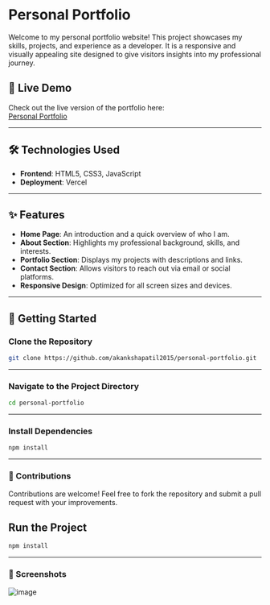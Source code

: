 # Personal Portfolio

Welcome to my personal portfolio website! This project showcases my skills, projects, and experience as a developer. It is a responsive and visually appealing site designed to give visitors insights into my professional journey.

## 🌟 Live Demo

Check out the live version of the portfolio here:  
[Personal Portfolio](https://personal-portfolio-rgnrmvqbk-akankshapatil2015s-projects.vercel.app/)

---

## 🛠️ Technologies Used

- **Frontend**: HTML5, CSS3, JavaScript
- **Deployment**: Vercel

---

## ✨ Features

- **Home Page**: An introduction and a quick overview of who I am.
- **About Section**: Highlights my professional background, skills, and interests.
- **Portfolio Section**: Displays my projects with descriptions and links.
- **Contact Section**: Allows visitors to reach out via email or social platforms.
- **Responsive Design**: Optimized for all screen sizes and devices.

---

## 🚀 Getting Started

### **Clone the Repository**
```bash
git clone https://github.com/akankshapatil2015/personal-portfolio.git

```
---
### **Navigate to the Project Directory**
```bash
cd personal-portfolio
```

---

### **Install Dependencies**
```bash
npm install
```

---

### **🤝 Contributions**
Contributions are welcome! Feel free to fork the repository and submit a pull request with your improvements.
## **Run the Project**
```bash
npm install
```

---

### **📸 Screenshots**
![image](https://github.com/user-attachments/assets/7ccbe7a4-e4ad-4cf0-93c0-28ccff02ce77)


